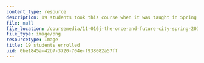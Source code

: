 ```yaml
---
content_type: resource
description: 19 students took this course when it was taught in Spring 2015.
file: null
file_location: /coursemedia/11-016j-the-once-and-future-city-spring-2015/0be1845a42b73720704ef938082a57ff_19.png
file_type: image/png
resourcetype: Image
title: 19 students enrolled
uid: 0be1845a-42b7-3720-704e-f938082a57ff
---
```


